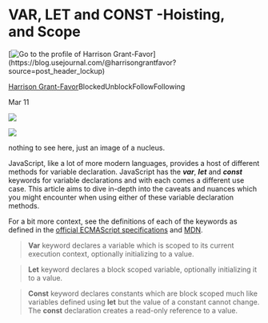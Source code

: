 VAR, LET and CONST -Hoisting, and Scope
=======================================

[![Go to the profile of Harrison Grant-Favor](https://cdn-images-1.medium.com/fit/c/100/100/0*uKjUFOMjgCldszRp.)](https://blog.usejournal.com/@harrisongrantfavor?source=post_header_lockup)

[Harrison Grant-Favor](https://blog.usejournal.com/@harrisongrantfavor)BlockedUnblockFollowFollowing

Mar 11

![](https://cdn-images-1.medium.com/freeze/max/60/1*k3cDk06MO3SFjgCUrC3ttg.jpeg?q=20)

<img class="progressiveMedia-noscript js-progressiveMedia-inner" src="https://cdn-images-1.medium.com/max/1200/1\*k3cDk06MO3SFjgCUrC3ttg.jpeg">

nothing to see here, just an image of a nucleus.

JavaScript, like a lot of more modern languages, provides a host of different methods for variable declaration. JavaScript has the **_var_**, **_let_** and **_const_** keywords for variable declarations and with each comes a different use case. This article aims to dive in-depth into the caveats and nuances which you might encounter when using either of these variable declaration methods.

For a bit more context, see the definitions of each of the keywords as defined in the [official ECMAScript specifications](https://www.ecma-international.org/ecma-262/6.0) and [MDN](https://developer.mozilla.org/en-US/docs/Web/JavaScript).

> **Var** keyword declares a variable which is scoped to its current execution context, optionally initializing to a value.

> **Let** keyword declares a block scoped variable, optionally initializing it to a value.

> **Const** keyword declares constants which are block scoped much like variables defined using **let** but the value of a constant cannot change. The **const** declaration creates a read-only reference to a value.